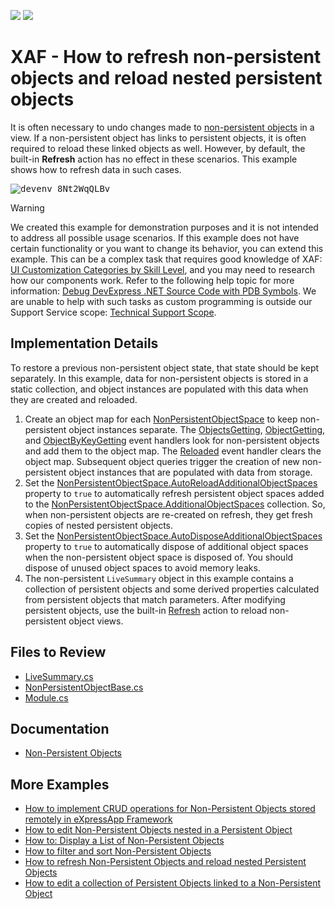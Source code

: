 <!-- default badges list -->
[![](https://img.shields.io/badge/Open_in_DevExpress_Support_Center-FF7200?style=flat-square&logo=DevExpress&logoColor=white)](https://supportcenter.devexpress.com/ticket/details/T967905)
[![](https://img.shields.io/badge/📖_How_to_use_DevExpress_Examples-e9f6fc?style=flat-square)](https://docs.devexpress.com/GeneralInformation/403183)
<!-- default badges end -->


# XAF - How to refresh non-persistent objects and reload nested persistent objects


It is often necessary to undo changes made to [non\-persistent objects](https://docs.devexpress.com/eXpressAppFramework/116516/concepts/business-model-design/non-persistent-objects?v=20.1) in a view. If a non-persistent object has links to persistent objects, it is often required to reload these linked objects as well. However, by default, the built-in **Refresh** action has no effect in these scenarios. This example shows how to refresh data in such cases.

<kbd>![devenv_8Nt2WqQLBv](https://github.com/DevExpress-Examples/XAF_Non-Persistent-Objects-Reloading-Demo/assets/14300209/0ad2e8ab-ac17-4844-a9d1-a369afe6beca)</kbd>

> [!WARNING]
> We created this example for demonstration purposes and it is not intended to address all possible usage scenarios.
> If this example does not have certain functionality or you want to change its behavior, you can extend this example. This can be a complex task that requires good knowledge of XAF: [UI Customization Categories by Skill Level](https://www.devexpress.com/products/net/application_framework/xaf-considerations-for-newcomers.xml#ui-customization-categories), and you may need to research how our components work. Refer to the following help topic for more information: [Debug DevExpress .NET Source Code with PDB Symbols](https://docs.devexpress.com/GeneralInformation/403656/support-debug-troubleshooting/debug-controls-with-debug-symbols).
> We are unable to help with such tasks as custom programming is outside our Support Service scope: [Technical Support Scope](https://www.devexpress.com/products/net/application_framework/xaf-considerations-for-newcomers.xml#support).


## Implementation Details

To restore a previous non-persistent object state, that state should be kept separately. In this example, data for non-persistent objects is stored in a static collection, and object instances are populated with this data when they are created and reloaded.

1. Create an object map for each [NonPersistentObjectSpace](https://docs.devexpress.com/eXpressAppFramework/DevExpress.ExpressApp.NonPersistentObjectSpace) to keep non-persistent object instances separate. The [ObjectsGetting](https://docs.devexpress.com/eXpressAppFramework/DevExpress.ExpressApp.NonPersistentObjectSpace.ObjectsGetting?v=20.1), [ObjectGetting](https://docs.devexpress.com/eXpressAppFramework/DevExpress.ExpressApp.NonPersistentObjectSpace.ObjectGetting), and [ObjectByKeyGetting](https://docs.devexpress.com/eXpressAppFramework/DevExpress.ExpressApp.NonPersistentObjectSpace.ObjectByKeyGetting) event handlers look for non-persistent objects and add them to the object map. The [Reloaded](https://docs.devexpress.com/eXpressAppFramework/DevExpress.ExpressApp.BaseObjectSpace.Reloaded) event handler clears the object map. Subsequent object queries trigger the creation of new non-persistent object instances that are populated with data from storage.
2. Set the [NonPersistentObjectSpace\.AutoReloadAdditionalObjectSpaces](https://docs.devexpress.com/eXpressAppFramework/DevExpress.ExpressApp.NonPersistentObjectSpace.AutoReloadAdditionalObjectSpaces?v=20.1) property to `true` to automatically refresh persistent object spaces added to the [NonPersistentObjectSpace\.AdditionalObjectSpaces](https://docs.devexpress.com/eXpressAppFramework/DevExpress.ExpressApp.NonPersistentObjectSpace.AdditionalObjectSpaces) collection. So, when non-persistent objects are re-created on refresh, they get fresh copies of nested persistent objects. 
3. Set the [NonPersistentObjectSpace\.AutoDisposeAdditionalObjectSpaces](https://docs.devexpress.com/eXpressAppFramework/DevExpress.ExpressApp.NonPersistentObjectSpace.AutoDisposeAdditionalObjectSpaces?v=20.1) property to `true` to automatically dispose of additional object spaces when the non-persistent object space is disposed of. You should dispose of unused object spaces to avoid memory leaks.
4. The non-persistent `LiveSummary` object in this example contains a collection of persistent objects and some derived properties calculated from persistent objects that match parameters. After modifying persistent objects, use the built-in [Refresh](https://docs.devexpress.com/eXpressAppFramework/DevExpress.ExpressApp.SystemModule.RefreshController.RefreshAction) action to reload non-persistent object views.

## Files to Review

- [LiveSummary.cs](./CS/EFCore/NonPersReloadEF/NonPersReloadEF.Module/BusinessObjects/LiveSummary.cs)
- [NonPersistentObjectBase.cs](./CS/EFCore/NonPersReloadEF/NonPersReloadEF.Module/BusinessObjects/NonPersistentObjectBase.cs)
- [Module.cs](./CS/EFCore/NonPersReloadEF/NonPersReloadEF.Module/Module.cs)


## Documentation

- [Non-Persistent Objects](https://docs.devexpress.com/eXpressAppFramework/116516/business-model-design-orm/non-persistent-objects)


## More Examples

- [How to implement CRUD operations for Non-Persistent Objects stored remotely in eXpressApp Framework](https://github.com/DevExpress-Examples/XAF_Non-Persistent-Objects-Editing-Demo)
- [How to edit Non-Persistent Objects nested in a Persistent Object](https://github.com/DevExpress-Examples/XAF_Non-Persistent-Objects-Nested-In-Persistent-Objects-Demo)
- [How to: Display a List of Non-Persistent Objects](https://github.com/DevExpress-Examples/XAF_how-to-display-a-list-of-non-persistent-objects-e980)
- [How to filter and sort Non-Persistent Objects](https://github.com/DevExpress-Examples/XAF_Non-Persistent-Objects-Filtering-Demo)
- [How to refresh Non-Persistent Objects and reload nested Persistent Objects](https://github.com/DevExpress-Examples/XAF_Non-Persistent-Objects-Reloading-Demo)
- [How to edit a collection of Persistent Objects linked to a Non-Persistent Object](https://github.com/DevExpress-Examples/XAF_Non-Persistent-Objects-Edit-Linked-Persistent-Objects-Demo)
